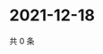 # 2021-12-18

共 0 条

<!-- BEGIN WEIBO -->
<!-- 最后更新时间 Sat Dec 18 2021 00:13:20 GMT+0800 (China Standard Time) -->

<!-- END WEIBO -->

